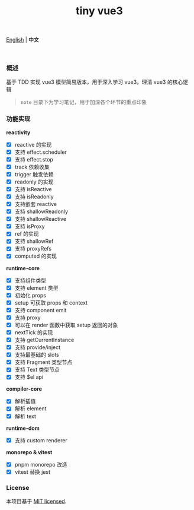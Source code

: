 <h1 align="center">tiny vue3</h1>

<br>

[English](./README.md) | **中文**

<br>

### 概述

基于 TDD 实现 vue3 模型简易版本，用于深入学习 vue3，理清 vue3 的核心逻辑

> `note` 目录下为学习笔记，用于加深各个环节的重点印象

### 功能实现

**reactivity**

- [x] reactive 的实现
- [x] 支持 effect.scheduler
- [x] 支持 effect.stop
- [x] track 依赖收集
- [x] trigger 触发依赖
- [x] readonly 的实现
- [x] 支持 isReactive
- [x] 支持 isReadonly
- [x] 支持嵌套 reactive
- [x] 支持 shallowReadonly
- [x] 支持 shallowReactive
- [x] 支持 isProxy
- [x] ref 的实现
- [x] 支持 shallowRef
- [x] 支持 proxyRefs
- [x] computed 的实现

**runtime-core**

- [x] 支持组件类型
- [x] 支持 element 类型
- [x] 初始化 props
- [x] setup 可获取 props 和 context
- [x] 支持 component emit
- [x] 支持 proxy
- [x] 可以在 render 函数中获取 setup 返回的对象
- [x] nextTick 的实现
- [x] 支持 getCurrentInstance
- [x] 支持 provide/inject
- [x] 支持最基础的 slots
- [x] 支持 Fragment 类型节点
- [x] 支持 Text 类型节点
- [x] 支持 $el api

**compiler-core**

- [x] 解析插值
- [x] 解析 element
- [x] 解析 text

**runtime-dom**

- [x] 支持 custom renderer

**monorepo & vitest**

- [x] pnpm monorepo 改造
- [x] vitest 替换 jest

### License

本项目基于 [MIT licensed](./LICENSE).